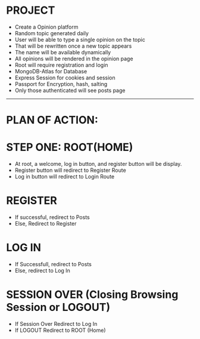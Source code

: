 # PROJECT

- Create a Opinion platform
- Random topic generated daily
- User will be able to type a single opinion on the topic
- That will be rewritten once a new topic appears
- The name will be available dynamically
- All opinions will be rendered in the opinion page
- Root will require registration and login
- MongoDB-Atlas for Database
- Express Session for cookies and session
- Passport for Encryption, hash, salting
- Only those authenticated will see posts page

---

# PLAN OF ACTION:

# STEP ONE: ROOT(HOME)

- At root, a welcome, log in button, and register button will be display.
- Register button will redirect to Register Route
- Log in button will redirect to Login Route

# REGISTER

- If successful, redirect to Posts
- Else, Redirect to Register

# LOG IN

- If Successfull, redirect to Posts
- Else, redirect to Log In

# SESSION OVER (Closing Browsing Session or LOGOUT)

- If Session Over Redirect to Log In
- If LOGOUT Redirect to ROOT (Home)
